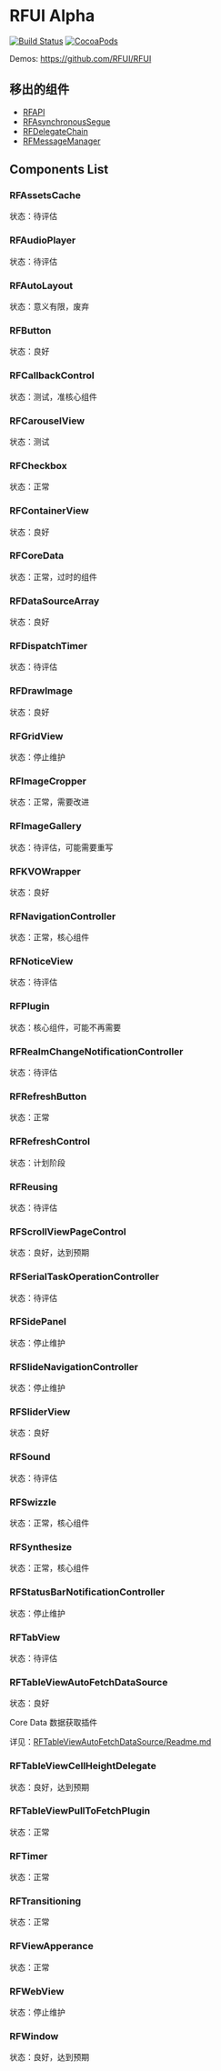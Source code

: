 # RFUI Alpha

[![Build Status](https://img.shields.io/travis/RFUI/Alpha.svg?style=flat-square&colorA=333333&colorB=6600cc)](https://travis-ci.org/RFUI/Alpha)
[![CocoaPods](https://img.shields.io/cocoapods/v/RFAlpha.svg?style=flat-square&colorA=333333&colorB=6600cc)](https://cocoapods.org/pods/RFAlpha)

Demos: https://github.com/RFUI/RFUI

## 移出的组件

* [RFAPI](https://github.com/RFUI/RFAPI)
* [RFAsynchronousSegue](https://github.com/RFUI/RFSegue)
* [RFDelegateChain](https://github.com/RFUI/RFDelegateChain)
* [RFMessageManager](https://github.com/RFUI/RFMessageManager)

## Components List

### RFAssetsCache

状态：待评估

### RFAudioPlayer

状态：待评估

### RFAutoLayout

状态：意义有限，废弃

### RFButton

状态：良好

### RFCallbackControl

状态：测试，准核心组件

### RFCarouselView

状态：测试

### RFCheckbox

状态：正常

### RFContainerView

状态：良好

### RFCoreData

状态：正常，过时的组件

### RFDataSourceArray

状态：良好

### RFDispatchTimer

状态：待评估

### RFDrawImage

状态：良好

### RFGridView

状态：停止维护

### RFImageCropper

状态：正常，需要改进

### RFImageGallery

状态：待评估，可能需要重写

### RFKVOWrapper

状态：良好

### RFNavigationController

状态：正常，核心组件

### RFNoticeView

状态：待评估

### RFPlugin

状态：核心组件，可能不再需要

### RFRealmChangeNotificationController

状态：待评估

### RFRefreshButton

状态：正常

### RFRefreshControl

状态：计划阶段

### RFReusing

状态：待评估

### RFScrollViewPageControl

状态：良好，达到预期

### RFSerialTaskOperationController

状态：待评估

### RFSidePanel

状态：停止维护

### RFSlideNavigationController

状态：停止维护

### RFSliderView

状态：良好

### RFSound

状态：待评估

### RFSwizzle

状态：正常，核心组件

### RFSynthesize

状态：正常，核心组件

### RFStatusBarNotificationController

状态：停止维护

### RFTabView

状态：待评估

### RFTableViewAutoFetchDataSource

状态：良好

Core Data 数据获取插件

详见：[RFTableViewAutoFetchDataSource/Readme.md](RFTableViewAutoFetchDataSource/Readme.md)

### RFTableViewCellHeightDelegate

状态：良好，达到预期

### RFTableViewPullToFetchPlugin

状态：正常

### RFTimer

状态：正常

### RFTransitioning

状态：正常

### RFViewApperance

状态：正常

### RFWebView

状态：停止维护

### RFWindow

状态：良好，达到预期
